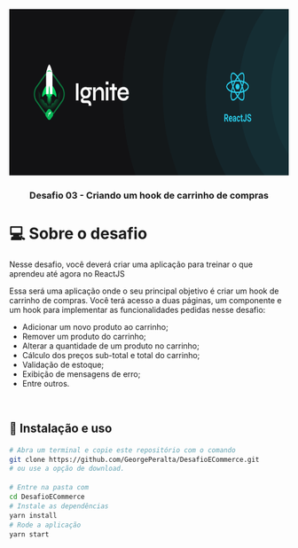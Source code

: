 <img src="./cover-reactjs.png" alt="Ignite" height="300px" width=100% >

<h3 align="center">  Desafio 03 - Criando um hook de carrinho de compras </h3>

# 💻 Sobre o desafio

Nesse desafio, você deverá criar uma aplicação para treinar o que aprendeu até agora no ReactJS

Essa será uma aplicação onde o seu principal objetivo é criar um hook de carrinho de compras. Você terá acesso a duas páginas, um componente e um hook para implementar as funcionalidades pedidas nesse desafio:

- Adicionar um novo produto ao carrinho;
- Remover um produto do carrinho;
- Alterar a quantidade de um produto no carrinho;
- Cálculo dos preços sub-total e total do carrinho;
- Validação de estoque;
- Exibição de mensagens de erro;
- Entre outros.

<br>

## :wrench: Instalação e uso

```bash
# Abra um terminal e copie este repositório com o comando
git clone https://github.com/GeorgePeralta/DesafioECommerce.git
# ou use a opção de download.

# Entre na pasta com 
cd DesafioECommerce
# Instale as dependências
yarn install
# Rode a aplicação
yarn start
```

<br>
